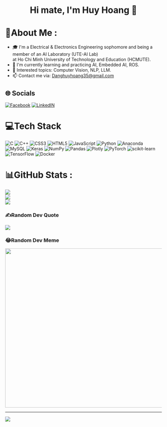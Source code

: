 <div align="center">
  <h1>Hi mate, I'm Huy Hoang 👋</h1>
</div>

# 💫About Me :
- 🎓 I'm a Electrical & Electronics Engineering sophomore and being a member of an AI Laboratory (UTE-AI Lab) <br> at Ho Chi Minh University of Technology and Education (HCMUTE). <br> 
- 🌱 I'm currently learning and practicing AI, Embedded AI, ROS. <br>
- 🔭 Interested topics: Computer Vision, NLP, LLM. <br>
- 📫 Contact me via: Danghuyhoang35@gmail.com

## 🌐 Socials  
[![Facebook](https://img.shields.io/badge/Facebook-1877F2?style=for-the-badge&logo=facebook&logoColor=white)](https://www.facebook.com/Hoang.huy012)
[![LinkedIN](https://img.shields.io/badge/LinkedIn-0077B5?style=for-the-badge&logo=linkedin&color=%23003140&logoColor=white)](https://www.linkedin.com/in/huy-ho%C3%A0ng-%C4%91%E1%BA%B7ng-689987309/)

# 💻Tech Stack
![C](https://img.shields.io/badge/c-%2300599C.svg?style=for-the-badge&logo=c&logoColor=white) ![C++](https://img.shields.io/badge/c++-%2300599C.svg?style=for-the-badge&logo=c%2B%2B&logoColor=white) ![CSS3](https://img.shields.io/badge/css3-%231572B6.svg?style=for-the-badge&logo=css3&logoColor=white) ![HTML5](https://img.shields.io/badge/html5-%23E34F26.svg?style=for-the-badge&logo=html5&logoColor=white) ![JavaScript](https://img.shields.io/badge/javascript-%23323330.svg?style=for-the-badge&logo=javascript&logoColor=%23F7DF1E) ![Python](https://img.shields.io/badge/python-3670A0?style=for-the-badge&logo=python&logoColor=ffdd54) ![Anaconda](https://img.shields.io/badge/Anaconda-%2344A833.svg?style=for-the-badge&logo=anaconda&logoColor=white) ![MySQL](https://img.shields.io/badge/mysql-%2300f.svg?style=for-the-badge&logo=mysql&logoColor=white) ![Keras](https://img.shields.io/badge/Keras-%23D00000.svg?style=for-the-badge&logo=Keras&logoColor=white) ![NumPy](https://img.shields.io/badge/numpy-%23013243.svg?style=for-the-badge&logo=numpy&logoColor=white) ![Pandas](https://img.shields.io/badge/pandas-%23150458.svg?style=for-the-badge&logo=pandas&logoColor=white) ![Plotly](https://img.shields.io/badge/Plotly-%233F4F75.svg?style=for-the-badge&logo=plotly&logoColor=white) ![PyTorch](https://img.shields.io/badge/PyTorch-%23EE4C2C.svg?style=for-the-badge&logo=PyTorch&logoColor=white) ![scikit-learn](https://img.shields.io/badge/scikit--learn-%23F7931E.svg?style=for-the-badge&logo=scikit-learn&logoColor=white) ![TensorFlow](https://img.shields.io/badge/TensorFlow-%23FF6F00.svg?style=for-the-badge&logo=TensorFlow&logoColor=white) ![Docker](https://img.shields.io/badge/docker-%230db7ed.svg?style=for-the-badge&logo=docker&logoColor=white)

# 📊GitHub Stats :
![](https://github-readme-stats.vercel.app/api?username=HoagnDawg35&theme=radical&hide_border=false&include_all_commits=false&count_private=false)<br/>
![](https://github-readme-streak-stats.herokuapp.com/?user=HoagnDawg35&theme=radical&hide_border=false)<br/>
![](https://github-readme-stats.vercel.app/api/top-langs/?username=HoagnDawg35&theme=radical&hide_border=false&include_all_commits=false&count_private=false&layout=compact)

### ✍️Random Dev Quote
![](https://quotes-github-readme.vercel.app/api?type=horizontal&theme=radical)

### 😂Random Dev Meme
<img src="https://random-memer.herokuapp.com/" width="512px"/>

---
[![](https://visitcount.itsvg.in/api?id=HoagnDawg35&icon=0&color=0)](https://visitcount.itsvg.in)
